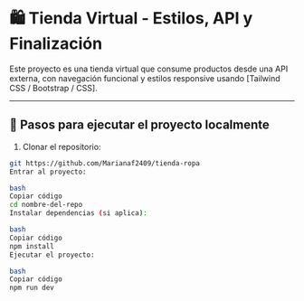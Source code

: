 # 🛍️ Tienda Virtual - Estilos, API y Finalización

Este proyecto es una tienda virtual que consume productos desde una API externa, con navegación funcional y estilos responsive usando [Tailwind CSS / Bootstrap / CSS].

---

## 🚀 Pasos para ejecutar el proyecto localmente

1. Clonar el repositorio:
```bash
git https://github.com/Marianaf2409/tienda-ropa
Entrar al proyecto:

bash
Copiar código
cd nombre-del-repo
Instalar dependencias (si aplica):

bash
Copiar código
npm install
Ejecutar el proyecto:

bash
Copiar código
npm run dev